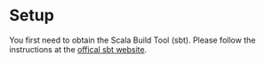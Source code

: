 Setup
=====

You first need to obtain the Scala Build Tool (sbt).
Please follow the instructions at the [offical sbt website](http://www.scala-sbt.org/).


